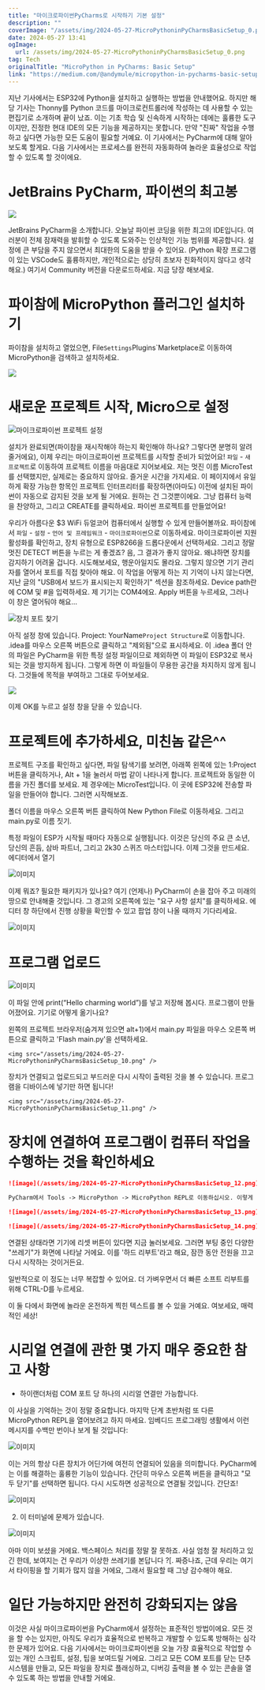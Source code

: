```yaml
---
title: "마이크로파이썬PyCharms로 시작하기 기본 설정"
description: ""
coverImage: "/assets/img/2024-05-27-MicroPythoninPyCharmsBasicSetup_0.png"
date: 2024-05-27 13:41
ogImage: 
  url: /assets/img/2024-05-27-MicroPythoninPyCharmsBasicSetup_0.png
tag: Tech
originalTitle: "MicroPython in PyCharms: Basic Setup"
link: "https://medium.com/@andymule/micropython-in-pycharms-basic-setup-9169b497ec8a"
---
```



지난 기사에서는 ESP32에 Python을 설치하고 실행하는 방법을 안내했어요. 하지만 해당 기사는 Thonny를 Python 코드를 마이크로컨트롤러에 작성하는 데 사용할 수 있는 편집기로 소개하며 끝이 났죠. 이는 기초 학습 및 신속하게 시작하는 데에는 훌륭한 도구이지만, 진정한 현대 IDE의 모든 기능을 제공하지는 못합니다. 만약 "진짜" 작업을 수행하고 싶다면 가능한 모든 도움이 필요할 거예요. 이 기사에서는 PyCharm에 대해 알아보도록 할게요. 다음 기사에서는 프로세스를 완전히 자동화하여 놀라운 효율성으로 작업할 수 있도록 할 것이에요.

# JetBrains PyCharm, 파이썬의 최고봉

<img src="/assets/img/2024-05-27-MicroPythoninPyCharmsBasicSetup_0.png" />

JetBrains PyCharm을 소개합니다. 오늘날 파이썬 코딩을 위한 최고의 IDE입니다. 여러분이 전체 잠재력을 발휘할 수 있도록 도와주는 인상적인 기능 범위를 제공합니다. 설정에 큰 부담을 주지 않으면서 최대한의 도움을 받을 수 있어요. (Python 확장 프로그램이 있는 VSCode도 훌륭하지만, 개인적으로는 상당히 초보자 친화적이지 않다고 생각해요.) 여기서 Community 버전을 다운로드하세요. 지금 당장 해보세요.

<div class="content-ad"></div>

# 파이참에 MicroPython 플러그인 설치하기

파이참을 설치하고 열었으면, File`Settings`Plugins`Marketplace로 이동하여 MicroPython을 검색하고 설치하세요.

<img src="/assets/img/2024-05-27-MicroPythoninPyCharmsBasicSetup_1.png" />

# 새로운 프로젝트 시작, Micro으로 설정

<div class="content-ad"></div>

![마이크로파이썬 프로젝트 설정](/assets/img/2024-05-27-MicroPythoninPyCharmsBasicSetup_2.png)

설치가 완료되면(파이참을 재시작해야 하는지 확인해야 하나요? 그렇다면 분명히 알려줄거에요), 이제 우리는 마이크로파이썬 프로젝트를 시작할 준비가 되었어요! `파일` - `새 프로젝트`로 이동하여 프로젝트 이름을 마음대로 지어보세요. 저는 멋진 이름 MicroTest를 선택했지만, 실제로는 중요하지 않아요. 즐거운 시간을 가지세요. 이 페이지에서 유일하게 확장 가능한 항목인 프로젝트 인터프리터를 확장하면(아마도) 이전에 설치된 파이썬이 자동으로 감지된 것을 보게 될 거에요. 원하는 건 그것뿐이에요. 그냥 컴퓨터 능력을 찬양하고, 그리고 CREATE를 클릭하세요. 파이썬 프로젝트를 만들었어요!

우리가 아름다운 $3 WiFi 듀얼코어 컴퓨터에서 실행할 수 있게 만들어볼까요. 파이참에서 `파일` - `설정` - `언어 및 프레임워크` - `마이크로파이썬`으로 이동하세요. 마이크로파이썬 지원 활성화를 확인하고, 장치 유형으로 ESP8266을 드롭다운에서 선택하세요. 그리고 정말 멋진 DETECT 버튼을 누르는 게 좋겠죠? 음, 그 결과가 좋지 않아요. 왜냐하면 장치를 감지하기 어려울 겁니다. 시도해보세요, 행운아일지도 몰라요. 그렇지 않으면 기기 관리자를 열어서 포트를 직접 찾아야 해요. 이 작업을 어떻게 하는 지 기억이 나지 않는다면, 지난 글의 "USB에서 보드가 표시되는지 확인하기" 섹션을 참조하세요. Device path란에 COM 및 #을 입력하세요. 제 기기는 COM4에요. Apply 버튼을 누르세요, 그러나 이 창은 열어둬야 해요...

![장치 포트 찾기](/assets/img/2024-05-27-MicroPythoninPyCharmsBasicSetup_3.png)

<div class="content-ad"></div>

아직 설정 창에 있습니다. Project: YourName`Project Structure`로 이동합니다. .idea를 마우스 오른쪽 버튼으로 클릭하고 "제외됨"으로 표시하세요. 이 .idea 폴더 안의 파일은 PyCharm을 위한 특정 설정 파일이므로 제외하면 이 파일이 ESP32로 복사되는 것을 방지하게 됩니다. 그렇게 하면 이 파일들이 무용한 공간을 차지하지 않게 됩니다. 그것들에 목적을 부여하고 그대로 두어보세요.

<img src="/assets/img/2024-05-27-MicroPythoninPyCharmsBasicSetup_4.png" />

이제 OK를 누르고 설정 창을 닫을 수 있습니다.

# 프로젝트에 추가하세요, 미친놈 같은^^

<div class="content-ad"></div>

프로젝트 구조를 확인하고 싶다면, 파일 탐색기를 보려면, 아래쪽 왼쪽에 있는 1:Project 버튼을 클릭하거나, Alt + 1을 눌러서 마법 같이 나타나게 합니다. 프로젝트와 동일한 이름을 가진 폴더를 보세요. 제 경우에는 MicroTest입니다. 이 곳에 ESP32에 전송할 파일을 만들어야 합니다. 그러면 시작해보죠.

폴더 이름을 마우스 오른쪽 버튼 클릭하여 New Python File로 이동하세요. 그리고 main.py로 이름 짓기.

<div class="content-ad"></div>

특정 파일이 ESP가 시작될 때마다 자동으로 실행됩니다. 이것은 당신의 주요 큰 소년, 당신의 흔듬, 삼바 파트너, 그리고 2k30 스퀴즈 마스터입니다. 이제 그것을 만드세요. 에디터에서 열기

![이미지](/assets/img/2024-05-27-MicroPythoninPyCharmsBasicSetup_7.png)

이제 뭐죠? 필요한 패키지가 있나요? 여기 (언제나) PyCharm이 손을 잡아 주고 미래의 땅으로 안내해줄 것입니다. 그 경고의 오른쪽에 있는 "요구 사항 설치"를 클릭하세요. 에디터 창 하단에서 진행 상황을 확인할 수 있고 팝업 창이 나올 때까지 기다리세요.

![이미지](/assets/img/2024-05-27-MicroPythoninPyCharmsBasicSetup_8.png)

<div class="content-ad"></div>

# 프로그램 업로드

![이미지](/assets/img/2024-05-27-MicroPythoninPyCharmsBasicSetup_9.png)

이 파일 안에 print(“Hello charming world”)를 넣고 저장해 봅시다. 프로그램이 만들어졌어요. 기기로 어떻게 옮기나요?

왼쪽의 프로젝트 브라우저(숨겨져 있으면 alt+1)에서 main.py 파일을 마우스 오른쪽 버튼으로 클릭하고 'Flash main.py'을 선택하세요.

<div class="content-ad"></div>

`<img src="/assets/img/2024-05-27-MicroPythoninPyCharmsBasicSetup_10.png" />`

장치가 연결되고 업로드되고 부드러운 다시 시작이 출력된 것을 볼 수 있습니다. 프로그램을 디바이스에 넣기만 하면 됩니다!

`<img src="/assets/img/2024-05-27-MicroPythoninPyCharmsBasicSetup_11.png" />`

# 장치에 연결하여 프로그램이 컴퓨터 작업을 수행하는 것을 확인하세요

<div class="content-ad"></div>

```markdown
![image](/assets/img/2024-05-27-MicroPythoninPyCharmsBasicSetup_12.png)

PyCharm에서 Tools -> MicroPython -> MicroPython REPL로 이동하십시오. 이렇게 하면 화면 하단에 시리얼 연결이 열립니다. 여기에서 상호 작용하는 것은 실제로 ESP32 내부에서 실행되는 MicroPython입니다. 여기에 내용을 입력하고 실제로 장치에서 작업을 수행하는 것을 볼 수 있습니다. LED가 있다면 GPIO 핀을 알고 있다면 해당 내용을 여기에 입력하고 깜박임을 볼 수 있습니다.

![image](/assets/img/2024-05-27-MicroPythoninPyCharmsBasicSetup_13.png)

![image](/assets/img/2024-05-27-MicroPythoninPyCharmsBasicSetup_14.png)
```  

<div class="content-ad"></div>

연결된 상태라면 기기에 리셋 버튼이 있다면 지금 눌러보세요. 그러면 부팅 중인 다양한 "쓰레기"가 화면에 나타날 거에요. 이를 '하드 리부트'라고 해요, 잠깐 동안 전원을 끄고 다시 시작하는 것이거든요.

일반적으로 이 정도는 너무 복잡할 수 있어요. 더 가벼우면서 더 빠른 소프트 리부트를 위해 CTRL-D를 누르세요.

이 둘 다에서 화면에 놀라운 온전하게 찍힌 텍스트를 볼 수 있을 거예요. 여보세요, 매력적인 세상!

<div class="content-ad"></div>

# 시리얼 연결에 관한 몇 가지 매우 중요한 참고 사항

- 하이랜더처럼 COM 포트 당 하나의 시리얼 연결만 가능합니다.

이 사실을 기억하는 것이 정말 중요합니다. 마지막 단계 초반처럼 또 다른 MicroPython REPL을 열어보려고 하지 마세요. 임베디드 프로그래밍 생활에서 이런 메시지를 수백만 번이나 보게 될 것입니다:

![이미지](/assets/img/2024-05-27-MicroPythoninPyCharmsBasicSetup_16.png)

<div class="content-ad"></div>

이는 거의 항상 다른 장치가 어딘가에 여전히 연결되어 있음을 의미합니다. PyCharm에는 이를 해결하는 훌륭한 기능이 있습니다. 간단히 마우스 오른쪽 버튼을 클릭하고 "모두 닫기"를 선택하면 됩니다. 다시 시도하면 성공적으로 연결될 것입니다. 간단죠!

![이미지](/assets/img/2024-05-27-MicroPythoninPyCharmsBasicSetup_17.png)

2) 이 터미널에 문제가 있습니다.

![이미지](/assets/img/2024-05-27-MicroPythoninPyCharmsBasicSetup_18.png)

<div class="content-ad"></div>

아마 이미 보셨을 거에요. 백스페이스 처리를 정말 잘 못하죠. 사실 엄청 잘 처리하고 있긴 한데, 보여지는 건 우리가 이상한 쓰레기를 본답니다 ?[. 짜증나죠, 근데 우리는 여기서 타이핑을 할 기회가 많지 않을 거에요, 그래서 필요할 때 그냥 감수해야 해요.

# 일단 가능하지만 완전히 강화되지는 않음

이것은 사실 마이크로파이썬을 PyCharm에서 설정하는 표준적인 방법이에요. 모든 것을 할 수는 있지만, 아직도 우리가 효율적으로 반복하고 개발할 수 있도록 방해하는 심각한 문제가 있어요. 다음 기사에서는 마이크로파이썬을 오늘 가장 효율적으로 작업할 수 있는 개인 스크립트, 설정, 팁을 보여드릴 거에요. 그리고 모든 COM 포트를 닫는 단추 시스템을 만들고, 모든 파일을 장치로 플래싱하고, 디버깅 출력을 볼 수 있는 콘솔을 열 수 있도록 하는 방법을 안내할 거에요.